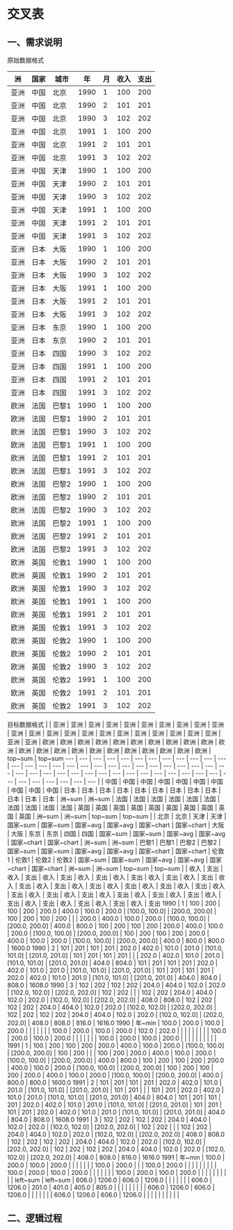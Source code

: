 # 交叉表

## 一、需求说明

原始数据格式

洲 | 国家 | 城市 | 年 | 月 | 收入 | 支出
--------|--------|--------|--------|--------|--------|--------
亚洲 | 中国 | 北京 | 1990 | 1 | 100 | 200
亚洲 | 中国 | 北京 | 1990 | 2 | 101 | 201
亚洲 | 中国 | 北京 | 1990 | 3 | 102 | 202
亚洲 | 中国 | 北京 | 1991 | 1 | 100 | 200
亚洲 | 中国 | 北京 | 1991 | 2 | 101 | 201
亚洲 | 中国 | 北京 | 1991 | 3 | 102 | 202
亚洲 | 中国 | 天津 | 1990 | 1 | 100 | 200
亚洲 | 中国 | 天津 | 1990 | 2 | 101 | 201
亚洲 | 中国 | 天津 | 1990 | 3 | 102 | 202
亚洲 | 中国 | 天津 | 1991 | 1 | 100 | 200
亚洲 | 中国 | 天津 | 1991 | 2 | 101 | 201
亚洲 | 中国 | 天津 | 1991 | 3 | 102 | 202
亚洲 | 日本 | 大阪 | 1990 | 1 | 100 | 200
亚洲 | 日本 | 大阪 | 1990 | 2 | 101 | 201
亚洲 | 日本 | 大阪 | 1990 | 3 | 102 | 202
亚洲 | 日本 | 大阪 | 1991 | 1 | 100 | 200
亚洲 | 日本 | 大阪 | 1991 | 2 | 101 | 201
亚洲 | 日本 | 大阪 | 1991 | 3 | 102 | 202
亚洲 | 日本 | 东京 | 1990 | 1 | 100 | 200
亚洲 | 日本 | 东京 | 1990 | 2 | 101 | 201
亚洲 | 日本 | 四国 | 1990 | 3 | 102 | 202
亚洲 | 日本 | 四国 | 1991 | 1 | 100 | 200
亚洲 | 日本 | 四国 | 1991 | 2 | 101 | 201
亚洲 | 日本 | 四国 | 1991 | 3 | 102 | 202
欧洲 | 法国 | 巴黎1 | 1990 | 1 | 100 | 200
欧洲 | 法国 | 巴黎1 | 1990 | 2 | 101 | 201
欧洲 | 法国 | 巴黎1 | 1990 | 3 | 102 | 202
欧洲 | 法国 | 巴黎1 | 1991 | 1 | 100 | 200
欧洲 | 法国 | 巴黎1 | 1991 | 2 | 101 | 201
欧洲 | 法国 | 巴黎1 | 1991 | 3 | 102 | 202
欧洲 | 法国 | 巴黎2 | 1990 | 1 | 100 | 200
欧洲 | 法国 | 巴黎2 | 1990 | 2 | 101 | 201
欧洲 | 法国 | 巴黎2 | 1990 | 3 | 102 | 202
欧洲 | 法国 | 巴黎2 | 1991 | 1 | 100 | 200
欧洲 | 法国 | 巴黎2 | 1991 | 2 | 101 | 201
欧洲 | 法国 | 巴黎2 | 1991 | 3 | 102 | 202
欧洲 | 英国 | 伦敦1 | 1990 | 1 | 100 | 200
欧洲 | 英国 | 伦敦1 | 1990 | 2 | 101 | 201
欧洲 | 英国 | 伦敦1 | 1990 | 3 | 102 | 202
欧洲 | 英国 | 伦敦1 | 1991 | 1 | 100 | 200
欧洲 | 英国 | 伦敦1 | 1991 | 2 | 101 | 201
欧洲 | 英国 | 伦敦1 | 1991 | 3 | 102 | 202
欧洲 | 英国 | 伦敦2 | 1990 | 1 | 100 | 200
欧洲 | 英国 | 伦敦2 | 1990 | 2 | 101 | 201
欧洲 | 英国 | 伦敦2 | 1990 | 3 | 102 | 202
欧洲 | 英国 | 伦敦2 | 1991 | 1 | 100 | 200
欧洲 | 英国 | 伦敦2 | 1991 | 2 | 101 | 201
欧洲 | 英国 | 伦敦2 | 1991 | 3 | 102 | 202

目标数据格式
 |  | 亚洲 | 亚洲 | 亚洲 | 亚洲 | 亚洲 | 亚洲 | 亚洲 | 亚洲 | 亚洲 | 亚洲 | 亚洲 | 亚洲 | 亚洲 | 亚洲 | 亚洲 | 亚洲 | 亚洲 | 亚洲 | 亚洲 | 亚洲 | 亚洲 | 亚洲 | 亚洲 | 亚洲 | 欧洲 | 欧洲 | 欧洲 | 欧洲 | 欧洲 | 欧洲 | 欧洲 | 欧洲 | 欧洲 | 欧洲 | 欧洲 | 欧洲 | 欧洲 | 欧洲 | 欧洲 | 欧洲 | 欧洲 | 欧洲 | 欧洲 | 欧洲 | 欧洲 | 欧洲 | top~sum | top~sum
--- | --- | --- | --- | --- | --- | --- | --- | --- | --- | --- | --- | --- | --- | --- | --- | --- | --- | --- | --- | --- | --- | --- | --- | --- | --- | --- | --- | --- | --- | --- | --- | --- | --- | --- | --- | --- | --- | --- | --- | --- | --- | --- | --- | --- | --- | --- | --- | --- | ---
 |  | 中国 | 中国 | 中国 | 中国 | 中国 | 中国 | 中国 | 中国 | 中国 | 中国 | 日本 | 日本 | 日本 | 日本 | 日本 | 日本 | 日本 | 日本 | 日本 | 日本 | 日本 | 日本 | 洲~sum | 洲~sum | 法国 | 法国 | 法国 | 法国 | 法国 | 法国 | 法国 | 法国 | 法国 | 法国 | 英国 | 英国 | 英国 | 英国 | 英国 | 英国 | 英国 | 英国 | 英国 | 英国 | 洲~sum | 洲~sum | top~sum | top~sum
 |  | 北京 | 北京 | 天津 | 天津 | 国家~sum | 国家~sum | 国家~avg | 国家~avg | 国家~chart | 国家~chart | 大阪 | 大阪 | 东京 | 东京 | 四国 | 四国 | 国家~sum | 国家~sum | 国家~avg | 国家~avg | 国家~chart | 国家~chart | 洲~sum | 洲~sum | 巴黎1 | 巴黎1 | 巴黎2 | 巴黎2 | 国家~sum | 国家~sum | 国家~avg | 国家~avg | 国家~chart | 国家~chart | 伦敦1 | 伦敦1 | 伦敦2 | 伦敦2 | 国家~sum | 国家~sum | 国家~avg | 国家~avg | 国家~chart | 国家~chart | 洲~sum | 洲~sum | top~sum | top~sum
 |  | 收入 | 支出 | 收入 | 支出 | 收入 | 支出 | 收入 | 支出 | 收入 | 支出 | 收入 | 支出 | 收入 | 支出 | 收入 | 支出 | 收入 | 支出 | 收入 | 支出 | 收入 | 支出 | 收入 | 支出 | 收入 | 支出 | 收入 | 支出 | 收入 | 支出 | 收入 | 支出 | 收入 | 支出 | 收入 | 支出 | 收入 | 支出 | 收入 | 支出 | 收入 | 支出 | 收入 | 支出 | 收入 | 支出 | 收入 | 支出
1990 | 1 | 100 | 200 | 100 | 200 | 200.0 | 400.0 | 100.0 | 200.0 | [100.0, 100.0] | [200.0, 200.0] | 100 | 200 | 100 | 200 |  |  | 200.0 | 400.0 | 100.0 | 200.0 | [100.0, 100.0] | [200.0, 200.0] | 400.0 | 800.0 | 100 | 200 | 100 | 200 | 200.0 | 400.0 | 100.0 | 200.0 | [100.0, 100.0] | [200.0, 200.0] | 100 | 200 | 100 | 200 | 200.0 | 400.0 | 100.0 | 200.0 | [100.0, 100.0] | [200.0, 200.0] | 400.0 | 800.0 | 800.0 | 1600.0
1990 | 2 | 101 | 201 | 101 | 201 | 202.0 | 402.0 | 101.0 | 201.0 | [101.0, 101.0] | [201.0, 201.0] | 101 | 201 | 101 | 201 |  |  | 202.0 | 402.0 | 101.0 | 201.0 | [101.0, 101.0] | [201.0, 201.0] | 404.0 | 804.0 | 101 | 201 | 101 | 201 | 202.0 | 402.0 | 101.0 | 201.0 | [101.0, 101.0] | [201.0, 201.0] | 101 | 201 | 101 | 201 | 202.0 | 402.0 | 101.0 | 201.0 | [101.0, 101.0] | [201.0, 201.0] | 404.0 | 804.0 | 808.0 | 1608.0
1990 | 3 | 102 | 202 | 102 | 202 | 204.0 | 404.0 | 102.0 | 202.0 | [102.0, 102.0] | [202.0, 202.0] | 102 | 202 |  |  | 102 | 202 | 204.0 | 404.0 | 102.0 | 202.0 | [102.0, 102.0] | [202.0, 202.0] | 408.0 | 808.0 | 102 | 202 | 102 | 202 | 204.0 | 404.0 | 102.0 | 202.0 | [102.0, 102.0] | [202.0, 202.0] | 102 | 202 | 102 | 202 | 204.0 | 404.0 | 102.0 | 202.0 | [102.0, 102.0] | [202.0, 202.0] | 408.0 | 808.0 | 816.0 | 1616.0
1990 | 年~min | 100.0 | 200.0 | 100.0 | 200.0 |  |  |  |  |  |  | 100.0 | 200.0 | 100.0 | 200.0 | 102.0 | 202.0 |  |  |  |  |  |  |  |  | 100.0 | 200.0 | 100.0 | 200.0 |  |  |  |  |  |  | 100.0 | 200.0 | 100.0 | 200.0 |  |  |  |  |  |  |  |  |  | 
1991 | 1 | 100 | 200 | 100 | 200 | 200.0 | 400.0 | 100.0 | 200.0 | [100.0, 100.0] | [200.0, 200.0] | 100 | 200 |  |  | 100 | 200 | 200.0 | 400.0 | 100.0 | 200.0 | [100.0, 100.0] | [200.0, 200.0] | 400.0 | 800.0 | 100 | 200 | 100 | 200 | 200.0 | 400.0 | 100.0 | 200.0 | [100.0, 100.0] | [200.0, 200.0] | 100 | 200 | 100 | 200 | 200.0 | 400.0 | 100.0 | 200.0 | [100.0, 100.0] | [200.0, 200.0] | 400.0 | 800.0 | 800.0 | 1600.0
1991 | 2 | 101 | 201 | 101 | 201 | 202.0 | 402.0 | 101.0 | 201.0 | [101.0, 101.0] | [201.0, 201.0] | 101 | 201 |  |  | 101 | 201 | 202.0 | 402.0 | 101.0 | 201.0 | [101.0, 101.0] | [201.0, 201.0] | 404.0 | 804.0 | 101 | 201 | 101 | 201 | 202.0 | 402.0 | 101.0 | 201.0 | [101.0, 101.0] | [201.0, 201.0] | 101 | 201 | 101 | 201 | 202.0 | 402.0 | 101.0 | 201.0 | [101.0, 101.0] | [201.0, 201.0] | 404.0 | 804.0 | 808.0 | 1608.0
1991 | 3 | 102 | 202 | 102 | 202 | 204.0 | 404.0 | 102.0 | 202.0 | [102.0, 102.0] | [202.0, 202.0] | 102 | 202 |  |  | 102 | 202 | 204.0 | 404.0 | 102.0 | 202.0 | [102.0, 102.0] | [202.0, 202.0] | 408.0 | 808.0 | 102 | 202 | 102 | 202 | 204.0 | 404.0 | 102.0 | 202.0 | [102.0, 102.0] | [202.0, 202.0] | 102 | 202 | 102 | 202 | 204.0 | 404.0 | 102.0 | 202.0 | [102.0, 102.0] | [202.0, 202.0] | 408.0 | 808.0 | 816.0 | 1616.0
1991 | 年~min | 100.0 | 200.0 | 100.0 | 200.0 |  |  |  |  |  |  | 100.0 | 200.0 |  |  | 100.0 | 200.0 |  |  |  |  |  |  |  |  | 100.0 | 200.0 | 100.0 | 200.0 |  |  |  |  |  |  | 100.0 | 200.0 | 100.0 | 200.0 |  |  |  |  |  |  |  |  |  | 
left~sum | left~sum | 606.0 | 1206.0 | 606.0 | 1206.0 |  |  |  |  |  |  | 606.0 | 1206.0 | 201.0 | 401.0 | 405.0 | 805.0 |  |  |  |  |  |  |  |  | 606.0 | 1206.0 | 606.0 | 1206.0 |  |  |  |  |  |  | 606.0 | 1206.0 | 606.0 | 1206.0 |  |  |  |  |  |  |  |  |  | 

## 二、逻辑过程

